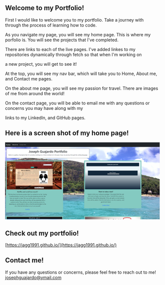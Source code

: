 ## Welcome to my Portfolio!


  First I would like to welcome you to my portfolio. Take a journey with through the process of learning how to code.

As you navigate my page, you will see my home page. This is where my porfolio is. You will see the projects that I've completed.

There are links to each of the live pages. I've added linkes to my repositories dynamically through fetch so that when I'm working on 

a new project, you will get to see it! 


  At the top, you will see my nav bar, which will take you to Home, About me, and Contact me pages. 

On the about me page, you will see my passion for travel. There are images of me from around the world! 

On the contact page, you will be able to email me with any questions or concerns you may have along with my 

links to my LinkedIn, and GitHub pages. 



## Here is a screen shot of my home page!

![](Assets/Images/screenshot.png)

## Check out my portfolio!

[https://jagg1991.github.io/](https://jagg1991.github.io/)

## Contact me!

If you have any questions or concerns, please feel free to reach out to me! 
[josephguajardo@ymail.com](josephguajardo@ymail.com)

